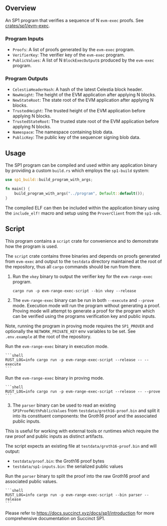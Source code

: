 ## Overview

An SP1 program that verifies a sequence of N `evm-exec` proofs.
See [crates/sp1/evm-exec](../evm-exec/).

### Program Inputs

- `Proofs`: A list of proofs generated by the `evm-exec` program.
- `VerifierKey`: The verifier key of the `evm-exec` program.
- `PublicValues`: A list of N `BlockExecOutput`s produced by the `evm-exec` program.

### Program Outputs

- `CelestiaHeaderHash`: A hash of the latest Celestia block header.
- `NewHeight`: The height of the EVM application after applying N blocks.
- `NewStateRoot`: The state root of the EVM application after applying N blocks.
- `TrustedHeight`: The trusted height of the EVM application before applying N blocks.
- `TrustedStateRoot`: The trusted state root of the EVM application before applying N blocks.
- `Namespace`: The namespace containing blob data.
- `PublicKey`: The public key of the sequencer signing blob data.

## Usage

The SP1 program can be compiled and used within any application binary by providing a custom `build.rs` which employs the `sp1-build` system:

```rust
use sp1_build::build_program_with_args;

fn main() {
    build_program_with_args("../program", Default::default());
}
```

The compiled ELF can then be included within the application binary using the `include_elf!` macro and setup using the `ProverClient` from the `sp1-sdk`. 

## Script 

This program contains a `script` crate for convenience and to demonstrate how the program is used.

The `script` crate contains three binaries and depends on proofs generated from `evm-exec` and output to the `testdata` directory maintained at the root of the repository, thus all `cargo` commands should be run from there.

1. Run the `vkey` binary to output the verifier key for the `evm-range-exec` program.

    ```shell
    cargo run -p evm-range-exec-script --bin vkey --release
    ```

2. The `evm-range-exec` binary can be run in both `--execute` and `--prove` mode. Execution mode will run the program without generating a proof.
Proving mode will attempt to generate a proof for the program which can be verified using the programs verification key and public inputs.

Note, running the program in proving mode requires the `SP1_PROVER` and optionally the `NETWORK_PRIVATE_KEY` env variables to be set.
See `.env.example` at the root of the repository.

Run the `evm-range-exec` binary in execution mode.

    ```shell
    RUST_LOG=info cargo run -p evm-range-exec-script --release -- --execute
    ```

Run the `evm-range-exec` binary in proving mode.

    ```shell
    RUST_LOG=info cargo run -p evm-range-exec-script --release -- --prove
    ```

3. The `parser` binary can be used to read an existing `SP1ProofWithPublicValues` from `testdata/groth16-proof.bin` and split it into its constituent components:
the Groth16 proof and the associated public inputs.

This is useful for working with external tools or runtimes which require the raw proof and public inputs as distinct artifacts.

The script expects an existing file at `testdata/groth16-proof.bin` and will output:
- `testdata/proof.bin`: the Groth16 proof bytes
- `testdata/sp1-inputs.bin`: the serialized public values

Run the `parser` binary to split the proof into the raw Groth16 proof and associated public values.

    ```shell
    RUST_LOG=info cargo run -p evm-range-exec-script --bin parser --release
    ```

Please refer to https://docs.succinct.xyz/docs/sp1/introduction for more comprehensive documentation on Succinct SP1.
